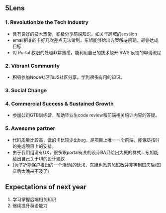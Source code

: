 ## 5Lens
### 1. Revolutionize the Tech Industry
- 具有良好的技术热情，积极分享前端知识，如关于跨域的session
- email相关的卡好几次差点无法做到，东旭能够给出方案解决问题，最终达成目标
- 对 Portal 权限的处理非常熟悉，能利用自己的技术绕开 RWS 反锁的申请流程

### 2. Vibrant Community
- 积极参加Node社区和JS社区分享，学到很多有用的知识。

### 3. Social Change

### 4. Commercial Success & Sustained Growth
- 参加公司GTB训练营，帮助毕业生code review和前端相关培训内容的答疑。

### 5. Awesome partner
- 代码质量比较高，做的卡比较少出bug，是项目上唯一一个前端，能保质按时的完成项目上的安排。
- 由于我们组没有UX，很多跟portal有关的设计BA只给出大概的样式，东旭能给出自己关于UI的设计建议
- (为了近期客户推出的一个活动)的诉求，东旭也愿意加班改并非等到国庆后(国庆后太晚来不及了)

## Expectations of next year
1. 学习掌握后端相关知识
2. 继续提升英语能力